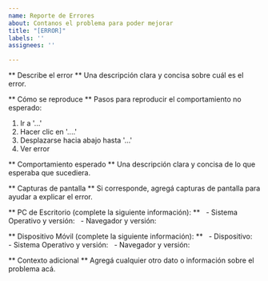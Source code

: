 ```yaml
---
name: Reporte de Errores
about: Contanos el problema para poder mejorar
title: "[ERROR]"
labels: ''
assignees: ''

---
```


** Describe el error **
Una descripción clara y concisa sobre cuál es el error.

** Cómo se reproduce **
Pasos para reproducir el comportamiento no esperado:
1. Ir a '...'
2. Hacer clic en '....'
3. Desplazarse hacia abajo hasta '...'
4. Ver error

** Comportamiento esperado **
Una descripción clara y concisa de lo que esperaba que sucediera.

** Capturas de pantalla **
Si corresponde, agregá capturas de pantalla para ayudar a explicar el error.

** PC de Escritorio (complete la siguiente información): **
  - Sistema Operativo y versión:
  - Navegador y versión:

** Dispositivo Móvil (complete la siguiente información): **
  - Dispositivo:
  - Sistema Operativo y versión:
  - Navegador y versión:

** Contexto adicional **
Agregá cualquier otro dato o información sobre el problema acá.
